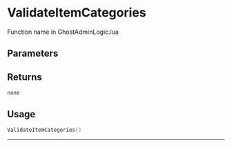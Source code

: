 # ValidateItemCategories

Function name in GhostAdminLogic.lua

## Parameters

## Returns

`none`

## Usage

```lua
ValidateItemCategories()
```

---
